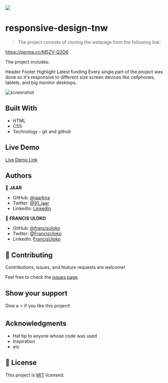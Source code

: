 ![](https://img.shields.io/badge/Microverse-blueviolet)

# responsive-design-tnw

> The project consists of cloning the webpage from the following link:

https://perma.cc/M5ZV-Q2D6

The project includes:

Header
Footer
Highlight
Latest funding
Every single part of the project was done so it's responsive to different size screen devices like cellphones, tablets, and big monitor desktops.

![screenshot](./screenshotRWD)

## Built With

- HTML
- CSS
- Technology - git and github

## Live Demo

[Live Demo Link](https://francisuloko.github.io/responsive-design-tnw/)

## Authors

👤 **JAAR**

- GitHub: [@jaarkira](https://https://github.com/jaarkira)
- Twitter: [@91_jaar](https://twitter.com/91_jaar)
- LinkedIn: [LinkedIn](https://https://www.linkedin.com/in/jose-arriaga-63a851204/)

👤 **FRANCIS ULOKO**

- GitHub: [@francisuloko](https://https://github.com/francisuloko)
- Twitter: [@FrancisUloko](https://twitter.com/FrancisUloko)
- LinkedIn: [FrancisUloko](https://linkedin.com/in/FrancisUloko)

## 🤝 Contributing

Contributions, issues, and feature requests are welcome!

Feel free to check the [issues page](issues/).

## Show your support

Give a ⭐️ if you like this project!

## Acknowledgments

- Hat tip to anyone whose code was used
- Inspiration
- etc

## 📝 License

This project is [MIT](lic.url) licensed.
